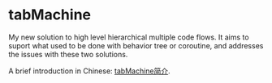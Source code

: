 # tabMachine
My new solution to high level hierarchical multiple code flows. It aims to suport what used to be done with behavior tree or coroutine, and addresses the issues with these two solutions.

A brief introduction in Chinese: [tabMachine简介](https://docs.google.com/document/d/1BM3E1nftmVgsuXWBvm119YKA_Aru3Ko6D-8_9A-HMKI/edit?usp=sharing). 
